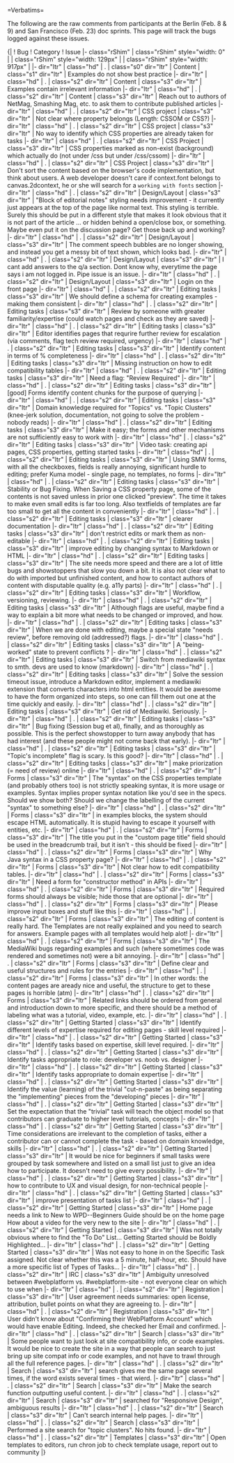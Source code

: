 =Verbatims=

The following are the raw comments from participants at the Berlin (Feb. 8 & 9) and San Francisco (Feb. 23) doc sprints. This page will track the bugs logged against these issues.

{|
! Bug
! Category
! Issue
|- class="rShim"
| class="rShim" style="width: 0" |
| class="rShim" style="width: 129px" |
| class="rShim" style="width: 917px" |
|- dir="ltr"
| class="hd" |
.
| class="s0" dir="ltr" | Content
| class="s1" dir="ltr" | Examples do not show best practice
|- dir="ltr"
| class="hd" |
.
| class="s2" dir="ltr" | Content
| class="s3" dir="ltr" | Examples contain irrelevant information
|- dir="ltr"
| class="hd" |
.
| class="s2" dir="ltr" | Content
| class="s3" dir="ltr" | Reach out to authors of NetMag, Smashing Mag, etc. to ask them to contribute published articles
|- dir="ltr"
| class="hd" |
.
| class="s2" dir="ltr" | CSS project
| class="s3" dir="ltr" | Not clear where property belongs (Length: CSSOM or CSS?)
|- dir="ltr"
| class="hd" |
.
| class="s2" dir="ltr" | CSS project
| class="s3" dir="ltr" | No way to identify which CSS properties are already taken for tasks
|- dir="ltr"
| class="hd" |
.
| class="s2" dir="ltr" | CSS Project
| class="s3" dir="ltr" | CSS properties marked as non-exist (background) which actually do (not under /css but under /css/cssom)
|- dir="ltr"
| class="hd" |
.
| class="s2" dir="ltr" | CSS Project
| class="s3" dir="ltr" | Don't sort the content based on the browser's code implementation, but think about users. A web developer doesn't care if context.font belongs to canvas.2dcontext, he or she will search for a `working with fonts` section
|- dir="ltr"
| class="hd" |
.
| class="s2" dir="ltr" | Design/Layout
| class="s3" dir="ltr" | "Block of editorial notes" styling needs improvement - it currently just appears at the top of the page like normal text. This styling is terrible. Surely this should be put in a different style that makes it look obvious that it is not part of the article … or hidden behind a open/close box, or something. Maybe even put it on the discussion page? Get those back up and working?
|- dir="ltr"
| class="hd" |
.
| class="s2" dir="ltr" | Design/Layout
| class="s3" dir="ltr" | The comment speech bubbles are no longer showing, and instead you get a messy bit of text shown, which looks bad.
|- dir="ltr"
| class="hd" |
.
| class="s2" dir="ltr" | Design/Layout
| class="s3" dir="ltr" | I cant add answers to the q/a section. Dont know why, everytime the page says i am not logged in. Pipe issue is an issue.
|- dir="ltr"
| class="hd" |
.
| class="s2" dir="ltr" | Design/Layout
| class="s3" dir="ltr" | Login on the front page
|- dir="ltr"
| class="hd" |
.
| class="s2" dir="ltr" | Editing tasks
| class="s3" dir="ltr" | We should define a schema for creating examples - making them consistent
|- dir="ltr"
| class="hd" |
.
| class="s2" dir="ltr" | Editing tasks
| class="s3" dir="ltr" | Review by someone with greater familiarity/expertise (could watch pages and check as they are saved)
|- dir="ltr"
| class="hd" |
.
| class="s2" dir="ltr" | Editing tasks
| class="s3" dir="ltr" | Editor identifies pages that requrire further review for escalation (via comments, flag tech review required, urgency)
|- dir="ltr"
| class="hd" |
.
| class="s2" dir="ltr" | Editing tasks
| class="s3" dir="ltr" | Identify content in terms of % completeness
|- dir="ltr"
| class="hd" |
.
| class="s2" dir="ltr" | Editing tasks
| class="s3" dir="ltr" | Missing instruction on how to edit compatibility tables
|- dir="ltr"
| class="hd" |
.
| class="s2" dir="ltr" | Editing tasks
| class="s3" dir="ltr" | Need a flag: "Review Required"
|- dir="ltr"
| class="hd" |
.
| class="s2" dir="ltr" | Editing tasks
| class="s3" dir="ltr" | [good] Forms identify content chunks for the purpose of querying
|- dir="ltr"
| class="hd" |
.
| class="s2" dir="ltr" | Editing tasks
| class="s3" dir="ltr" | Domain knowledge required for "Topics" vs. "Topic Clusters" (knee-jerk solution, documentation, not going to solve the problem - nobody reads)
|- dir="ltr"
| class="hd" |
.
| class="s2" dir="ltr" | Editing tasks
| class="s3" dir="ltr" | Make it easy; the forms and other mechanisms are not sufficiently easy to work with
|- dir="ltr"
| class="hd" |
.
| class="s2" dir="ltr" | Editing tasks
| class="s3" dir="ltr" | Video task: creating api pages, CSS properties, getting started tasks
|- dir="ltr"
| class="hd" |
.
| class="s2" dir="ltr" | Editing tasks
| class="s3" dir="ltr" | Using SMW forms, with all the checkboxes, fields is really annoying, significant hurdle to editing; prefer Kuma model - single page, no templates, no forms
|- dir="ltr"
| class="hd" |
.
| class="s2" dir="ltr" | Editing tasks
| class="s3" dir="ltr" | Stability or Bug Fixing. When Saving a CSS property page, some of the contents is not saved unless in prior one clicked "preview". The time it takes to make even small edits is far too long. Also textfields of templates are far too small to get all the content in conveniently
|- dir="ltr"
| class="hd" |
.
| class="s2" dir="ltr" | Editing tasks
| class="s3" dir="ltr" | clearer documentation
|- dir="ltr"
| class="hd" |
.
| class="s2" dir="ltr" | Editing tasks
| class="s3" dir="ltr" | don't restrict edits or mark them as non-editable
|- dir="ltr"
| class="hd" |
.
| class="s2" dir="ltr" | Editing tasks
| class="s3" dir="ltr" | improve editing by changing syntax to Markdown or HTML
|- dir="ltr"
| class="hd" |
.
| class="s2" dir="ltr" | Editing tasks
| class="s3" dir="ltr" | The site needs more speed and there are a lot of little bugs and showstoppers that slow you down a bit. It is also not clear what to do with imported but unfinished content, and how to contact authors of content with disputable quality (e.g. a11y parts)
|- dir="ltr"
| class="hd" |
.
| class="s2" dir="ltr" | Editing tasks
| class="s3" dir="ltr" | Workflow, versioning, reviewing.
|- dir="ltr"
| class="hd" |
.
| class="s2" dir="ltr" | Editing tasks
| class="s3" dir="ltr" | Although flags are useful, maybe find a way to explain a bit more what needs to be changed or improved, and how.
|- dir="ltr"
| class="hd" |
.
| class="s2" dir="ltr" | Editing tasks
| class="s3" dir="ltr" | When we are done with editing, maybe a special state "needs review", before removing old (addressed?) flags.
|- dir="ltr"
| class="hd" |
.
| class="s2" dir="ltr" | Editing tasks
| class="s3" dir="ltr" | A "being-worked" state to prevent conflicts ?
|- dir="ltr"
| class="hd" |
.
| class="s2" dir="ltr" | Editing tasks
| class="s3" dir="ltr" | Switch from mediawiki syntax to smth. devs are used to know (markdown)
|- dir="ltr"
| class="hd" |
.
| class="s2" dir="ltr" | Editing tasks
| class="s3" dir="ltr" | Solve the session timeout issue, introduce a Markdown editor, implement a mediawiki extension that converts characters into html entities. It would be awesome to have the form organized into steps, so one can fill them out one at the time quickly and easily.
|- dir="ltr"
| class="hd" |
.
| class="s2" dir="ltr" | Editing tasks
| class="s3" dir="ltr" | Get rid of Mediawiki. Seriously.
|- dir="ltr"
| class="hd" |
.
| class="s2" dir="ltr" | Editing tasks
| class="s3" dir="ltr" | Bug fixing (Session bug et al), finally, and as thoroughly as possible. This is the perfect showstopper to turn away anybody that has had interest (and these people might not come back that early).
|- dir="ltr"
| class="hd" |
.
| class="s2" dir="ltr" | Editing tasks
| class="s3" dir="ltr" | "Topic's incomplete" flag is scary. Is this good?
|- dir="ltr"
| class="hd" |
.
| class="s2" dir="ltr" | Editing tasks
| class="s3" dir="ltr" | make priorization (= need of review) online
|- dir="ltr"
| class="hd" |
.
| class="s2" dir="ltr" | Forms
| class="s3" dir="ltr" | The "syntax" on the CSS properties template (and probably others too) is not strictly speaking syntax, it is more usage or examples. Syntax implies proper syntax notation like you'd see in the specs. Should we show both? Should we change the labelling of the current "syntax" to something else?
|- dir="ltr"
| class="hd" |
.
| class="s2" dir="ltr" | Forms
| class="s3" dir="ltr" | in examples blocks, the system should escape HTML automatically. It is stupid having to escape it yourself with entities, etc.
|- dir="ltr"
| class="hd" |
.
| class="s2" dir="ltr" | Forms
| class="s3" dir="ltr" | The title you put in the "custom page title" field should be used in the breadcrumb trail, but it isn't - this should be fixed
|- dir="ltr"
| class="hd" |
.
| class="s2" dir="ltr" | Forms
| class="s3" dir="ltr" | Why Java syntax in a CSS property page?
|- dir="ltr"
| class="hd" |
.
| class="s2" dir="ltr" | Forms
| class="s3" dir="ltr" | Not clear how to edit compatibility tables.
|- dir="ltr"
| class="hd" |
.
| class="s2" dir="ltr" | Forms
| class="s3" dir="ltr" | Need a form for "constructor method" in APIs
|- dir="ltr"
| class="hd" |
.
| class="s2" dir="ltr" | Forms
| class="s3" dir="ltr" | Required forms should always be visible; hide those that are optional
|- dir="ltr"
| class="hd" |
.
| class="s2" dir="ltr" | Forms
| class="s3" dir="ltr" | Please improve input boxes and stuff like this
|- dir="ltr"
| class="hd" |
.
| class="s2" dir="ltr" | Forms
| class="s3" dir="ltr" | The editing of content is really hard. The Templates are not really explained and you need to search for answers. Example pages with all templates would help alot!
|- dir="ltr"
| class="hd" |
.
| class="s2" dir="ltr" | Forms
| class="s3" dir="ltr" | The MediaWiki bugs regarding examples and such (where sometimes code was rendered and sometimes not) were a bit annoying.
|- dir="ltr"
| class="hd" |
.
| class="s2" dir="ltr" | Forms
| class="s3" dir="ltr" | Define clear and useful structures and rules for the entries
|- dir="ltr"
| class="hd" |
.
| class="s2" dir="ltr" | Forms
| class="s3" dir="ltr" | In other words: the content pages are aready nice and useful, the structure to get to these pages is horrible (atm)
|- dir="ltr"
| class="hd" |
.
| class="s2" dir="ltr" | Forms
| class="s3" dir="ltr" | Related links should be ordered from general and introduction down to more specific, and there should be a method of labeling what was a tutorial, video, example, etc.
|- dir="ltr"
| class="hd" |
.
| class="s2" dir="ltr" | Getting Started
| class="s3" dir="ltr" | Identify different levels of expertise required for editing pages - skill level required
|- dir="ltr"
| class="hd" |
.
| class="s2" dir="ltr" | Getting Started
| class="s3" dir="ltr" | Identify tasks based on expertise, skill level required.
|- dir="ltr"
| class="hd" |
.
| class="s2" dir="ltr" | Getting Started
| class="s3" dir="ltr" | Identify tasks appropriate to role: developer vs. noob vs. designer
|- dir="ltr"
| class="hd" |
.
| class="s2" dir="ltr" | Getting Started
| class="s3" dir="ltr" | Identify tasks appropriate to domain expertise
|- dir="ltr"
| class="hd" |
.
| class="s2" dir="ltr" | Getting Started
| class="s3" dir="ltr" | Identify the value (learning) of the trivial "cut-n-paste" as being separating the "implementing" pieces from the "developing" pieces
|- dir="ltr"
| class="hd" |
.
| class="s2" dir="ltr" | Getting Started
| class="s3" dir="ltr" | Set the expectation that the "trivial" task will teach the object model so that contributors can graduate to higher level tutorials, concepts
|- dir="ltr"
| class="hd" |
.
| class="s2" dir="ltr" | Getting Started
| class="s3" dir="ltr" | Time considerations are irrelevant to the completion of tasks, either a contributor can or cannot complete the task - based on domain knowledge, skills
|- dir="ltr"
| class="hd" |
.
| class="s2" dir="ltr" | Getting Started
| class="s3" dir="ltr" | It would be nice for beginners if small tasks were grouped by task somewhere and listed on a small list just to give an idea how to participate. It doesn't need to give every possibility.
|- dir="ltr"
| class="hd" |
.
| class="s2" dir="ltr" | Getting Started
| class="s3" dir="ltr" | how to contribute to UX and visual design, for non-technical people
|- dir="ltr"
| class="hd" |
.
| class="s2" dir="ltr" | Getting Started
| class="s3" dir="ltr" | improve presentation of tasks list
|- dir="ltr"
| class="hd" |
.
| class="s2" dir="ltr" | Getting Started
| class="s3" dir="ltr" | Home page needs a link to New to WPD--Beginners Guide should be on the home page How about a video for the very new to the site
|- dir="ltr"
| class="hd" |
.
| class="s2" dir="ltr" | Getting Started
| class="s3" dir="ltr" | Was not totally obvious where to find the "To Do" List... Getting Started should be Boldly Highlighted...
|- dir="ltr"
| class="hd" |
.
| class="s2" dir="ltr" | Getting Started
| class="s3" dir="ltr" | Was not easy to hone in on the Specific Task assigned. Not clear whether this was a 5 minute, half-hour, etc. Should have a more specific list of Types of Tasks...
|- dir="ltr"
| class="hd" |
.
| class="s2" dir="ltr" | IRC
| class="s3" dir="ltr" | Ambiguity unresolved between #webplatform vs. #webplatform-site - not everyone clear on which to use when
|- dir="ltr"
| class="hd" |
.
| class="s2" dir="ltr" | Registration
| class="s3" dir="ltr" | User agreement needs summaries: open license, attribution, bullet points on what they are agreeing to.
|- dir="ltr"
| class="hd" |
.
| class="s2" dir="ltr" | Registration
| class="s3" dir="ltr" | User didn't know about "Confirming their WebPlatform Account" which would have enable Editing. Indeed, she checked her Email and confirmed.
|- dir="ltr"
| class="hd" |
.
| class="s2" dir="ltr" | Search
| class="s3" dir="ltr" | Some people want to just look at site compatibility info, or code examples. It would be nice to create the site in a way that people can search to just bring up site compat info or code examples, and not have to trawl through all the full reference pages.
|- dir="ltr"
| class="hd" |
.
| class="s2" dir="ltr" | Search
| class="s3" dir="ltr" | search gives me the same page several times, if the word exists several times - that wierd.
|- dir="ltr"
| class="hd" |
.
| class="s2" dir="ltr" | Search
| class="s3" dir="ltr" | Make the search function outputting useful content.
|- dir="ltr"
| class="hd" |
.
| class="s2" dir="ltr" | Search
| class="s3" dir="ltr" | searched for "Responsive Design", ambiguous results
|- dir="ltr"
| class="hd" |
.
| class="s2" dir="ltr" | Search
| class="s3" dir="ltr" | Can't search internal help pages.
|- dir="ltr"
| class="hd" |
.
| class="s2" dir="ltr" | Search
| class="s3" dir="ltr" | Performed a site search for "topic clusters". No hits found.
|- dir="ltr"
| class="hd" |
.
| class="s2" dir="ltr" | Templates
| class="s3" dir="ltr" | Open templates to editors, run chron job to check template usage, report out to community
|}